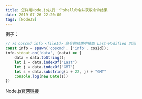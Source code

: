 ```yaml
---
title: 怎样用Node.js执行一个shell命令并获取命令结果
date: 2019-07-26 22:20:00
tags: [NodeJS]
---
```


例子：

```javascript
// 从 coscmd info <fileId> 命令的结果中抽取 Last-Modified 时间
const info = spawn('coscmd', ['info', cosId]);
info.stdout.on('data', (data) => {
    data = data.toString();
    let i = data.indexOf("Last")
    let j = data.indexOf("GMT")
    let s = data.substring(i + 22, j) + "GMT"
    console.log(new Date(s))
})
```

Node.js[官网链接][1]

[1]: https://nodejs.org/api/child_process.html#child_process_child_process
